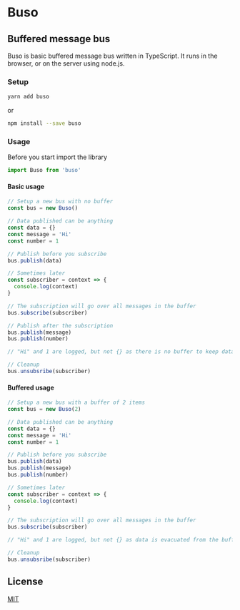 # Buso

## Buffered message bus

Buso is basic buffered message bus written in TypeScript. It runs in the browser, or on the server using node.js.

### Setup

```bash
yarn add buso
```

or

```bash
npm install --save buso
```

### Usage

Before you start import the library

```javascript
import Buso from 'buso'
```

#### Basic usage

```javascript
// Setup a new bus with no buffer
const bus = new Buso()

// Data published can be anything
const data = {}
const message = 'Hi'
const number = 1

// Publish before you subscribe
bus.publish(data)

// Sometimes later
const subscriber = context => {
  console.log(context)
}

// The subscription will go over all messages in the buffer
bus.subscribe(subscriber)

// Publish after the subscription
bus.publish(message)
bus.publish(number)

// "Hi" and 1 are logged, but not {} as there is no buffer to keep data before subscriptions

// Cleanup
bus.unsubsribe(subscriber)
```

#### Buffered usage

```javascript
// Setup a new bus with a buffer of 2 items
const bus = new Buso(2)

// Data published can be anything
const data = {}
const message = 'Hi'
const number = 1

// Publish before you subscribe
bus.publish(data)
bus.publish(message)
bus.publish(number)

// Sometimes later
const subscriber = context => {
  console.log(context)
}

// The subscription will go over all messages in the buffer
bus.subscribe(subscriber)

// "Hi" and 1 are logged, but not {} as data is evacuated from the buffer as it reached the max size

// Cleanup
bus.unsubsribe(subscriber)
```

## License

[MIT](LICENSE)
